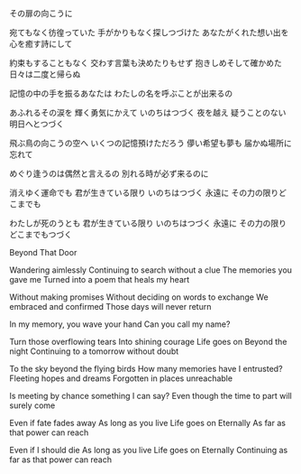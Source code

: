 その扉の向こうに

宛てもなく彷徨っていた
手がかりもなく探しつづけた
あなたがくれた想い出を
心を癒す詩にして

約束もすることもなく
交わす言葉も決めたりもせず
抱きしめそして確かめた
日々は二度と帰らぬ

記憶の中の手を振るあなたは
わたしの名を呼ぶことが出来るの

あふれるその涙を
輝く勇気にかえて
いのちはつづく
夜を越え
疑うことのない明日へとつづく

飛ぶ鳥の向こうの空へ
いくつの記憶預けただろう
儚い希望も夢も
届かぬ場所に忘れて

めぐり逢うのは偶然と言えるの
別れる時が必ず来るのに

消えゆく運命でも
君が生きている限り
いのちはつづく
永遠に
その力の限りどこまでも

わたしが死のうとも
君が生きている限り
いのちはつづく
永遠に
その力の限りどこまでもつづく


Beyond That Door


Wandering aimlessly
Continuing to search without a clue
The memories you gave me
Turned into a poem that heals my heart

Without making promises
Without deciding on words to exchange
We embraced and confirmed
Those days will never return

In my memory, you wave your hand
Can you call my name?

Turn those overflowing tears
Into shining courage
Life goes on
Beyond the night
Continuing to a tomorrow without doubt

To the sky beyond the flying birds
How many memories have I entrusted?
Fleeting hopes and dreams
Forgotten in places unreachable

Is meeting by chance something I can say?
Even though the time to part will surely come

Even if fate fades away
As long as you live
Life goes on
Eternally
As far as that power can reach

Even if I should die
As long as you live
Life goes on
Eternally
Continuing as far as that power can reach